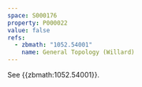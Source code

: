 ```yaml
---
space: S000176
property: P000022
value: false
refs:
  - zbmath: "1052.54001"
    name: General Topology (Willard)
---
```


See {{zbmath:1052.54001}}.
